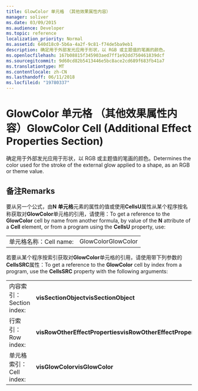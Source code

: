 ```yaml
---
title: GlowColor 单元格 （其他效果属性内容）
manager: soliver
ms.date: 03/09/2015
ms.audience: Developer
ms.topic: reference
localization_priority: Normal
ms.assetid: 640d18c0-5b6a-4a2f-9c81-f74de5ba9eb1
description: 确定用于外部发光应用于形状，以 RGB 或主题值的笔画的颜色。
ms.openlocfilehash: 167b08815f345903aed7ff1e92dd750461839dcf
ms.sourcegitcommit: 9d60cd82b5413446e5bc8ace2cd689f683fb41a7
ms.translationtype: MT
ms.contentlocale: zh-CN
ms.lasthandoff: 06/11/2018
ms.locfileid: "19780337"
---
```

# <a name="glowcolor-cell-additional-effect-properties-section"></a><span data-ttu-id="8a717-103">GlowColor 单元格 （其他效果属性内容）</span><span class="sxs-lookup"><span data-stu-id="8a717-103">GlowColor Cell (Additional Effect Properties Section)</span></span>

<span data-ttu-id="8a717-104">确定用于外部发光应用于形状，以 RGB 或主题值的笔画的颜色。</span><span class="sxs-lookup"><span data-stu-id="8a717-104">Determines the color used for the stroke of the external glow applied to a shape, as an RGB or theme value.</span></span>
  
## <a name="remarks"></a><span data-ttu-id="8a717-105">备注</span><span class="sxs-lookup"><span data-stu-id="8a717-105">Remarks</span></span>

<span data-ttu-id="8a717-106">要从另一个公式，由**N** **单元格**元素的属性的值或使用**CellsU**属性从某个程序按名称获取对**GlowColor**单元格的引用，请使用：</span><span class="sxs-lookup"><span data-stu-id="8a717-106">To get a reference to the **GlowColor** cell by name from another formula, by value of the **N** attribute of a **Cell** element, or from a program using the **CellsU** property, use:</span></span> 
  
|||
|:-----|:-----|
| <span data-ttu-id="8a717-107">单元格名称：</span><span class="sxs-lookup"><span data-stu-id="8a717-107">Cell name:</span></span>  <br/> | <span data-ttu-id="8a717-108">GlowColor</span><span class="sxs-lookup"><span data-stu-id="8a717-108">GlowColor</span></span>  <br/> |
   
<span data-ttu-id="8a717-109">若要从某个程序按索引获取对**GlowColor**单元格的引用，请使用带下列参数的**CellsSRC**属性：</span><span class="sxs-lookup"><span data-stu-id="8a717-109">To get a reference to the **GlowColor** cell by index from a program, use the **CellsSRC** property with the following arguments:</span></span> 
  
|||
|:-----|:-----|
| <span data-ttu-id="8a717-110">内容索引：</span><span class="sxs-lookup"><span data-stu-id="8a717-110">Section index:</span></span>  <br/> |<span data-ttu-id="8a717-111">**visSectionObject**</span><span class="sxs-lookup"><span data-stu-id="8a717-111">**visSectionObject**</span></span> <br/> |
| <span data-ttu-id="8a717-112">行索引：</span><span class="sxs-lookup"><span data-stu-id="8a717-112">Row index:</span></span>  <br/> |<span data-ttu-id="8a717-113">**visRowOtherEffectProperties**</span><span class="sxs-lookup"><span data-stu-id="8a717-113">**visRowOtherEffectProperties**</span></span> <br/> |
| <span data-ttu-id="8a717-114">单元格索引：</span><span class="sxs-lookup"><span data-stu-id="8a717-114">Cell index:</span></span>  <br/> |<span data-ttu-id="8a717-115">**visGlowColor**</span><span class="sxs-lookup"><span data-stu-id="8a717-115">**visGlowColor**</span></span> <br/> |
   

